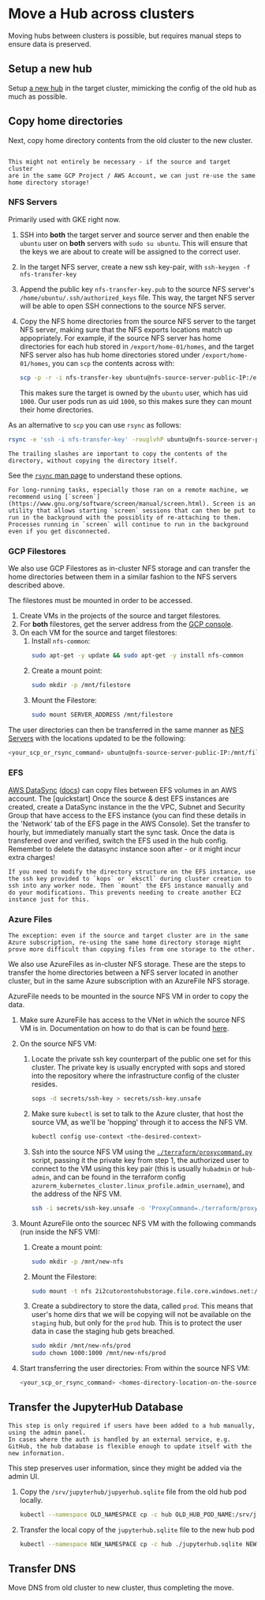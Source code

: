 # Move a Hub across clusters

Moving hubs between clusters is possible, but requires manual steps
to ensure data is preserved.

## Setup a new hub

Setup [a new hub](../../topic/config.md) in the target cluster, mimicking
the config of the old hub as much as possible.

## Copy home directories

Next, copy home directory contents from the old cluster to the new cluster.

```{note}

This might not entirely be necessary - if the source and target cluster
are in the same GCP Project / AWS Account, we can just re-use the same
home directory storage!
```

### NFS Servers

Primarily used with GKE right now.

1. SSH into **both** the target server and source server and then enable the `ubuntu` user on **both** servers with `sudo su ubuntu`.
   This will ensure that the keys we are about to create will be assigned to the correct user.
2. In the target NFS server, create a new ssh key-pair, with
   `ssh-keygen -f nfs-transfer-key`
3. Append the public key `nfs-transfer-key.pub` to the source NFS
   server's `/home/ubuntu/.ssh/authorized_keys` file. This way, the target
   NFS server will be able to open SSH connections to the source NFS server.
4. Copy the NFS home directories from the source NFS server to
   the target NFS server, making sure that the NFS exports locations
   match up appopriately. For example, if the source NFS server has
   home directories for each hub stored in `/export/home-01/homes`,
   and the target NFS server also has hub home directories stored under
   `/export/home-01/homes`, you can `scp` the contents across with:

   ```bash
   scp -p -r -i nfs-transfer-key ubuntu@nfs-source-server-public-IP:/export/home-01/homes/<hub-name> /export/home-01/homes/<hub-name>
   ```

   This makes sure the target is owned by the `ubuntu` user, which has
   uid `1000`. Our user pods run as uid `1000`, so this makes sure they
   can mount their home directories.

As an alternative to `scp` you can use `rsync` as follows:

```bash
rsync -e 'ssh -i nfs-transfer-key' -rouglvhP ubuntu@nfs-source-server-public-IP:/export/home-01/homes/<hub-name>/ /export/home-01/homes/<hub-name>/
```

```{note}
The trailing slashes are important to copy the contents of the directory, without copying the directory itself.
```

See the [`rsync` man page](https://ss64.com/bash/rsync.html) to understand these options.

```{note}
For long-running tasks, especially those ran on a remote machine, we recommend using [`screen`](https://www.gnu.org/software/screen/manual/screen.html). Screen is an utility that allows starting `screen` sessions that can then be put to run in the background with the possiblity of re-attaching to them. Processes running in `screen` will continue to run in the background even if you get disconnected.
```

### GCP Filestores

We also use GCP Filestores as in-cluster NFS storage and can transfer the home directories between them in a similar fashion to the NFS servers described above.

The filestores must be mounted in order to be accessed.

1. Create VMs in the projects of the source and target filestores.
2. For **both** filestores, get the server address from the [GCP console](https://cloud.google.com/filestore/docs/mounting-fileshares).
3. On each VM for the source and target filestores:
   1. Install `nfs-common`:
      ```bash
      sudo apt-get -y update && sudo apt-get -y install nfs-common
      ```
   2. Create a mount point:
      ```bash
      sudo mkdir -p /mnt/filestore
      ```
   3. Mount the Filestore:
      ```bash
      sudo mount SERVER_ADDRESS /mnt/filestore
      ```

The user directories can then be transferred in the same manner as [NFS Servers](#nfs-servers) with the locations updated to be the following:

```bash
<your_scp_or_rsync_command> ubuntu@nfs-source-server-public-IP:/mnt/filestore/<hub-name> /mnt/filestore/<hub-name>
```

### EFS

[AWS DataSync](https://aws.amazon.com/datasync/)
([docs](https://docs.aws.amazon.com/datasync/latest/userguide/getting-started.html))
can copy files between EFS volumes in an AWS account. The [quickstart] Once the
source & dest EFS instances are created, create a DataSync instance in the the
VPC, Subnet and Security Group that have access to the EFS instance (you can
find these details in the 'Network' tab of the EFS page in the AWS Console). Set
the transfer to hourly, but immediately manually start the sync task. Once the
data is transfered over and verified, switch the EFS used in the hub config.
Remember to delete the datasync instance soon after - or it might incur extra
charges!

```{note}
If you need to modify the directory structure on the EFS instance, use
the ssh key provided to `kops` or `eksctl` during cluster creation to
ssh into any worker node. Then `mount` the EFS instance manually and
do your modifications. This prevents needing to create another EC2
instance just for this.
```

### Azure Files

```{note}
The exception: even if the source and target cluster are in the same Azure subscription, re-using the same home directory storage might prove more difficult than copying files from one storage to the other.
```

We also use AzureFiles as in-cluster NFS storage. These are the steps to transfer the home directories between a NFS server located in another cluster, but in the same Azure subscription with an AzureFile NFS storage.

AzureFile needs to be mounted in the source NFS VM in order to copy the data.

1. Make sure AzureFile has access to the VNet in which the source NFS VM is in. Documentation on how to do that is can be found [here](https://docs.microsoft.com/en-us/azure/storage/files/storage-files-networking-endpoints?tabs=azure-portal#restrict-public-endpoint-access).

2. On the source NFS VM:
   1. Locate the private ssh key counterpart of the public one set for this cluster. The private key is usually encrypted with sops and stored into the repository where the infrastructure config of the cluster resides.
      ```bash
      sops -d secrets/ssh-key > secrets/ssh-key.unsafe
      ```
   2. Make sure `kubectl` is set to talk to the Azure cluster, that host the source VM, as we'll be 'hopping' through it to access the NFS VM.
      ```bash
      kubectl config use-context <the-desired-context>
      ```
   3. Ssh into the source NFS VM using the [`./terraform/proxycommand.py`](https://github.com/2i2c-org/infrastructure/blob/master/terraform/azure/proxycommand.py) script, passing it the private key from step 1, the authorized user to connect to the VM using this key pair (this is usually `hubadmin` or `hub-admin`, and can be found in the terraform config `azurerm_kubernetes_cluster.linux_profile.admin_username`), and the address of the NFS VM.
      ```bash
      ssh -i secrets/ssh-key.unsafe -o 'ProxyCommand=./terraform/proxycommand.py %h %p' <admin-username>@<nfs-server-address>
      ```

3. Mount AzureFile onto the sourcec NFS VM with the following commands (run inside the NFS VM):
   1. Create a mount point:
      ```bash
      sudo mkdir -p /mnt/new-nfs
      ```
   2. Mount the Filestore:
      ```bash
      sudo mount -t nfs 2i2cutorontohubstorage.file.core.windows.net:/2i2cutorontohubstorage/homes /mnt/new-nfs -o vers=4,minorversion=1,sec=sys
      ```
   3. Create a subdirectory to store the data, called `prod`. This means that user's home dirs that we will be copying will not be available on the `staging` hub, but only for the `prod` hub. This is to protect the user data in case the staging hub gets breached.
      ```bash
      sudo mkdir /mnt/new-nfs/prod
      sudo chown 1000:1000 /mnt/new-nfs/prod
      ```

4. Start transferring the user directories:
   From within the source NFS VM:
   ```bash
   <your_scp_or_rsync_command> <homes-directory-location-on-the-source-nfs-server> /mnt/new-nfs/prod/
   ```

## Transfer the JupyterHub Database

```{note}
This step is only required if users have been added to a hub manually, using the admin panel.
In cases where the auth is handled by an external service, e.g. GitHub, the hub database is flexible enough to update itself with the new information.
```

This step preserves user information, since they might be added via the admin UI.

1. Copy the `/srv/jupyterhub/jupyerhub.sqlite` file from the old hub pod locally.

   ```bash
   kubectl --namespace OLD_NAMESPACE cp -c hub OLD_HUB_POD_NAME:/srv/jupyterhub/jupyterhub.sqlite ./
   ```

2. Transfer the local copy of the `jupyterhub.sqlite` file to the new hub pod

   ```bash
   kubectl --namespace NEW_NAMESPACE cp -c hub ./jupyterhub.sqlite NEW_HUB_POD_NAME:/srv/jupyterhub/jupyterhub.sqlite
   ```

## Transfer DNS

Move DNS from old cluster to new cluster, thus completing the move.

